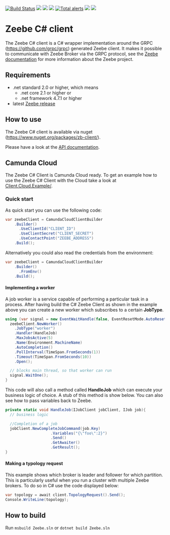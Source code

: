 [![Build Status](https://github.com/camunda-community-hub/zeebe-client-csharp/actions/workflows/aspnetcore.yml/badge.svg)](https://github.com/camunda-community-hub/zeebe-client-csharp/actions/workflows/aspnetcore.yml)
[![](https://img.shields.io/nuget/v/zb-client.svg)](https://www.nuget.org/packages/zb-client/) 
[![](https://img.shields.io/nuget/dt/zb-client)](https://www.nuget.org/stats/packages/zb-client?groupby=Version) 
[![](https://img.shields.io/github/license/zeebe-io/zeebe-client-csharp.svg)](https://www.apache.org/licenses/LICENSE-2.0) 
[![Total alerts](https://img.shields.io/lgtm/alerts/g/zeebe-io/zeebe-client-csharp.svg?logo=lgtm&logoWidth=18)](https://lgtm.com/projects/g/zeebe-io/zb-csharp-client/alerts/)
[![](https://img.shields.io/badge/Community%20Extension-An%20open%20source%20community%20maintained%20project-FF4700)](https://github.com/camunda-community-hub/community)
[![](https://img.shields.io/badge/Lifecycle-Stable-brightgreen)](https://github.com/Camunda-Community-Hub/community/blob/main/extension-lifecycle.md#stable-)




# Zeebe C# client

The Zeebe C# client is a C# wrapper implementation around the GRPC (https://github.com/grpc/grpc) generated Zeebe client.
It makes it possible to communicate with Zeebe Broker via the GRPC protocol, see the [Zeebe documentation](https://docs.zeebe.io/)
for more information about the Zeebe project.

## Requirements

 * .net standard 2.0 or higher, which means
   * .net core 2.1 or higher or
   * .net framework 4.7.1 or higher
 * latest [Zeebe release](https://github.com/zeebe-io/zeebe/releases/)

## How to use

The Zeebe C# client is available via nuget (https://www.nuget.org/packages/zb-client/).

Please have a look at the [API documentation](https://camunda-community-hub.github.io/zeebe-client-csharp/).

## Camunda Cloud

The Zeebe C# Client is Camunda Cloud ready.
To get an example how to use the Zeebe C# Client with the Cloud take a look at [Client.Cloud.Example/](Client.Cloud.Example/).

### Quick start
As quick start you can use the following code:

```csharp
var zeebeClient = CamundaCloudClientBuilder
    .Builder()
      .UseClientId("CLIENT_ID")
      .UseClientSecret("CLIENT_SECRET")
      .UseContactPoint("ZEEBE_ADDRESS")
    .Build();
```

Alternatively you could also read the credentials from the environment:

```csharp
var zeebeClient = CamundaCloudClientBuilder
    .Builder()
      .FromEnv()
    .Build();
```

#### Implementing a worker
A job worker is a service capable of performing a particular task in a process. After having build the C# Zeebe Client as shown in the example above you can create a new worker which subscribes to a certain **JobType**. 


```csharp
using (var signal = new EventWaitHandle(false, EventResetMode.AutoReset)){
  zeebeClient.NewWorker()
    .JobType("worker")
    .Handler(HandleJob)
    .MaxJobsActive(5)
    .Name(Environment.MachineName)
    .AutoCompletion()
    .PollInterval(TimeSpan.FromSeconds(1))
    .Timeout(TimeSpan.FromSeconds(10))
    .Open();

  // blocks main thread, so that worker can run
  signal.WaitOne();
}
```

This code will also call a method called **HandleJob** which can execute your business logic of choice. A stub of this method is show below. You can also see how to pass variables back to Zeebe. 

```csharp
private static void HandleJob(IJobClient jobClient, IJob job){
  // business logic

  //Completion of a job
  jobClient.NewCompleteJobCommand(job.Key)
                    .Variables("{\"foo\":2}")
                    .Send()
                    .GetAwaiter()
                    .GetResult();
}
```

#### Making a typology request
This example shows which broker is leader and follower for which partition. This is particularly useful when you run a cluster with multiple Zeebe brokers. To do so in C# use the code displayed below: 

```csharp
var topology = await client.TopologyRequest().Send();
Console.WriteLine(topology);
```

## How to build

Run `msbuild Zeebe.sln` or `dotnet build Zeebe.sln`

